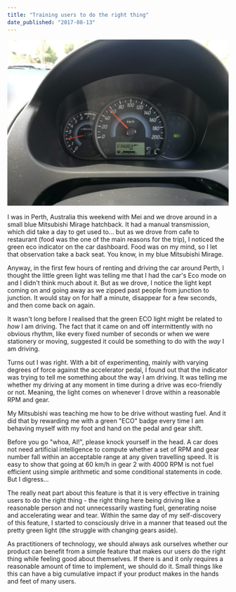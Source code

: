 ```yaml
---
title: "Training users to do the right thing"
date_published: "2017-08-13"
---
```


![the dashboard of a Mitsubishi Mirage car with eco mode indicator on](images/driving_eco_mode-1024x768.jpg)

I was in Perth, Australia this weekend with Mei and we drove around in a small blue Mitsubishi Mirage hatchback. It had a manual transmission, which did take a day to get used to... but as we drove from cafe to restaurant (food was the one of the main reasons for the trip), I noticed the green eco indicator on the car dashboard. Food was on my mind, so I let that observation take a back seat. You know, in my blue Mitsubishi Mirage.

Anyway, in the first few hours of renting and driving the car around Perth, I thought the little green light was telling me that I had the car's Eco mode on and I didn't think much about it. But as we drove, I notice the light kept coming on and going away as we zipped past people from junction to junction. It would stay on for half a minute, disappear for a few seconds, and then come back on again.

It wasn't long before I realised that the green ECO light might be related to _how_ I am driving. The fact that it came on and off intermittently with no obvious rhythm, like every fixed number of seconds or when we were stationery or moving, suggested it could be something to do with the _way_ I am driving.

Turns out I was right. With a bit of experimenting, mainly with varying degrees of force against the accelerator pedal, I found out that the indicator was trying to tell me something about the way I am driving. It was telling me whether my driving at any moment in time during a drive was eco-friendly or not. Meaning, the light comes on whenever I drove within a reasonable RPM and gear.

My Mitsubishi was teaching me how to be drive without wasting fuel. And it did that by rewarding me with a green "ECO" badge every time I am behaving myself with my foot and hand on the pedal and gear shift.

Before you go "whoa, AI!", please knock yourself in the head. A car does not need artificial intelligence to compute whether a set of RPM and gear number fall within an acceptable range at any given travelling speed. It is easy to show that going at 60 km/h in gear 2 with 4000 RPM is not fuel efficient using simple arithmetic and some conditional statements in code. But I digress...

The really neat part about this feature is that it is very effective in training users to do the right thing - the right thing here being driving like a reasonable person and not unnecessarily wasting fuel, generating noise and accelerating wear and tear. Within the same day of my self-discovery of this feature, I started to consciously drive in a manner that teased out the pretty green light (the struggle with changing gears aside).

As practitioners of technology, we should always ask ourselves whether our product can benefit from a simple feature that makes our users do the right thing while feeling good about themselves. If there is and it only requires a reasonable amount of time to implement, we should do it. Small things like this can have a big cumulative impact if your product makes in the hands and feet of many users.

